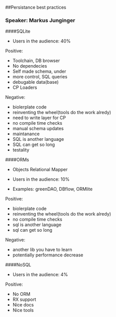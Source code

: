 ##Persistance best practices
### Speaker: Markus Junginger 


####SQLite
  
  + Users in the audience: 40%
   
Positive:
  + Toolchain, DB browser
  + No dependecies
  + Self made schema, under
  + more control, SQL queries 
  + debugable data(base)
  + CP Loaders
  
Negative:
  - biolerplate code
  - reinventing the wheel(tools do the work alredy)
  - need to write layer for CP
  - no compile time checks
  - manual schema updates
  - maintanance 
  - SQL is another language
  - SQL can get so long
  - testality

####ORMs

  + Objects Relational Mapper
  + Users in the audience: 10%
  
  + Examples: greenDAO, DBflow, ORMlite

Positive:  
  + biolerplate code
  + reinventing the wheel(tools do the work alredy)
  + no compile time checks
  + sql is another language
  + sql can get so long
  
Negative:
  - another lib you have to learn
  - potentially performance decrease
  

####NoSQL
  + Users in the audience: 4%
  
Positive: 
  + No ORM 
  + RX support
  + Nice docs
  + Nice tools 
  
  
  
  
  
